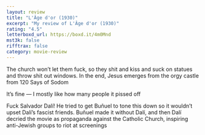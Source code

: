 ```yaml
---
layout: review
title: "L'Âge d'or (1930)"
excerpt: "My review of L'Âge d'or (1930)"
rating: "4.5"
letterboxd_url: https://boxd.it/4m0Mnd
mst3k: false
rifftrax: false
category: movie-review
---
```


The church won’t let them fuck, so they shit and kiss and suck on statues and throw shit out windows. In the end, Jesus emerges from the orgy castle from 120 Says of Sodom

It’s fine — I mostly like how many people it pissed off

Fuck Salvador Dalí! He tried to get Buñuel to tone this down so it wouldn’t upset Dalí’s fascist friends. Buñuel made it without Dalí, and then Dalí decried the movie as propaganda against the Catholic Church, inspiring anti-Jewish groups to riot at screenings
